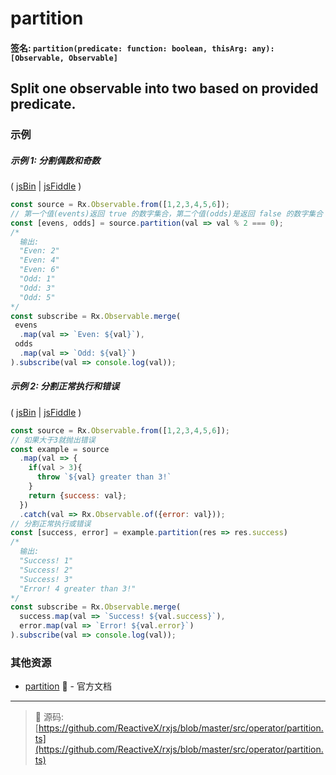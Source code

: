 # partition

#### 签名: `partition(predicate: function: boolean, thisArg: any): [Observable, Observable]`

## Split one observable into two based on provided predicate.

### 示例

##### 示例 1: 分割偶数和奇数

( [jsBin](http://jsbin.com/hipehexaku/1/edit?js,console) | [jsFiddle](https://jsfiddle.net/btroncone/q0xo7gvv/) )

```js
const source = Rx.Observable.from([1,2,3,4,5,6]);
// 第一个值(events)返回 true 的数字集合，第二个值(odds)是返回 false 的数字集合
const [evens, odds] = source.partition(val => val % 2 === 0);
/*
  输出:
  "Even: 2"
  "Even: 4"
  "Even: 6"
  "Odd: 1"
  "Odd: 3"
  "Odd: 5"
*/
const subscribe = Rx.Observable.merge(
 evens
  .map(val => `Even: ${val}`),
 odds
  .map(val => `Odd: ${val}`)
).subscribe(val => console.log(val));
```

##### 示例 2: 分割正常执行和错误

( [jsBin](http://jsbin.com/kukuguhuri/1/edit?js,console) | [jsFiddle](https://jsfiddle.net/btroncone/fe246u5p/) )

```js
const source = Rx.Observable.from([1,2,3,4,5,6]);
// 如果大于3就抛出错误
const example = source
  .map(val => {
    if(val > 3){
      throw `${val} greater than 3!`
    }
    return {success: val};
  })
  .catch(val => Rx.Observable.of({error: val}));
// 分割正常执行或错误
const [success, error] = example.partition(res => res.success)
/*
  输出:
  "Success! 1"
  "Success! 2"
  "Success! 3"
  "Error! 4 greater than 3!"
*/
const subscribe = Rx.Observable.merge(
  success.map(val => `Success! ${val.success}`),
  error.map(val => `Error! ${val.error}`)
).subscribe(val => console.log(val));
```


### 其他资源

* [partition](http://cn.rx.js.org/class/es6/Observable.js~Observable.html#instance-method-partition) :newspaper: - 官方文档

---
> :file_folder: 源码:  [https://github.com/ReactiveX/rxjs/blob/master/src/operator/partition.ts](https://github.com/ReactiveX/rxjs/blob/master/src/operator/partition.ts)
